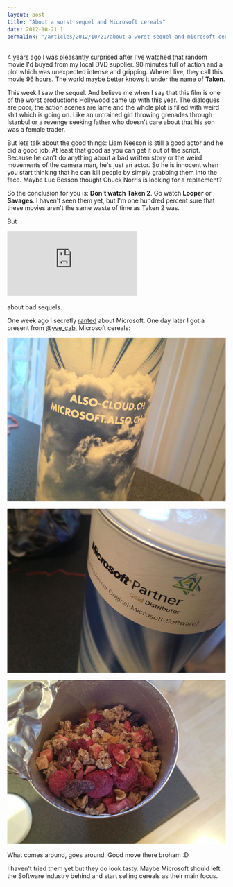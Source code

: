 ```yaml
---
layout: post
title: "About a worst sequel and Microsoft cereals"
date: 2012-10-21 1
permalink: "/articles/2012/10/21/about-a-worst-sequel-and-microsoft-cereals.html"
---
```


4 years ago I was pleasantly surprised after I've watched that random movie I'd buyed from my local DVD supplier.
90 minutes full of action and a plot which was unexpected intense and gripping. Where I live, they call this movie 96 hours.
The world maybe better knows it under the name of **Taken**.

This week I saw the sequel. And believe me when I say that this film is one of the worst productions Hollywood came up with this year.
The dialogues are poor, the action scenes are lame and the whole plot is filled with weird shit which is going on. Like an untrained girl
throwing grenades through Istanbul or a revenge seeking father who doesn't care about that his son was a female trader. 

But lets talk about the good things: Liam Neeson is still a good actor and he did a good job. At least that good as you can get it out of the script.
Because he can't do anything about a bad written story or the weird movements of the camera man, he's just an actor.
So he is innocent when you start thinking that he can kill people by simply grabbing them into the face. 
Maybe Luc Besson thought Chuck Norris is looking for a replacment?

So the conclusion for you is: **Don't watch Taken 2**. Go watch **Looper** or **Savages**. 
I haven't seen them yet, but I'm one hundred percent sure that these movies aren't the same waste of time as Taken 2 was.

But

<iframe class="youtube" src="http://www.youtube.com/embed/rk9WHasIZk0" frameborder="0" allowfullscreen></iframe>

about bad sequels.

One week ago I secretly [ranted](http://danielpuglisi.com/articles/2012/10/10/html5-fullscreen-api-attack.html) about Microsoft.
One day later I got a present from [@yve_cab](https://twitter.com/yve_cab), Microsoft cereals:

![Bild 1](/images/posts/ms-cereals-01.jpg)

![Bild 2](/images/posts/ms-cereals-02.jpg)

![Bild 3](/images/posts/ms-cereals-03.jpg)

What comes around, goes around. Good move there broham :D 

I haven't tried them yet but they do look tasty. 
Maybe Microsoft should left the Software industry behind and start selling cereals as their main focus.
